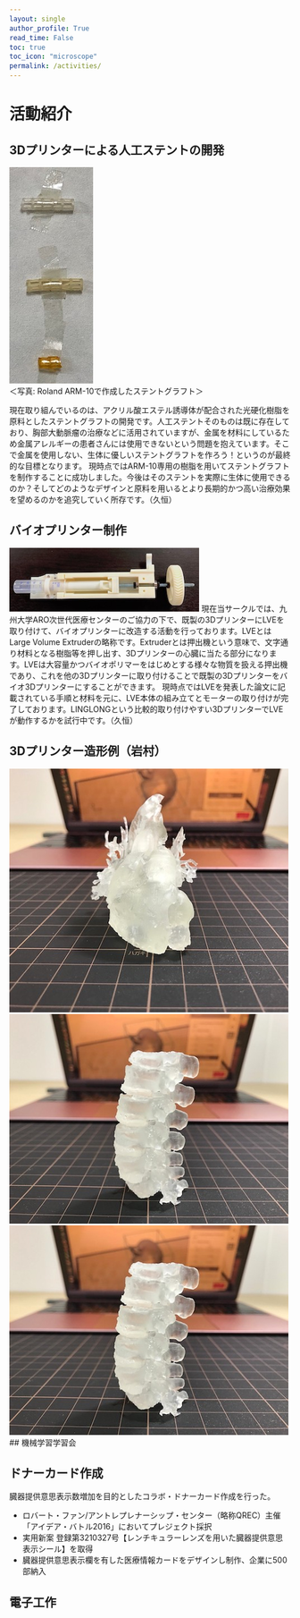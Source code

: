 ```yaml
---
layout: single
author_profile: True
read_time: False
toc: true
toc_icon: "microscope"
permalink: /activities/
---
```

# 活動紹介
## 3Dプリンターによる人工ステントの開発
<img src="/assets/images/activities/stent.jpeg" alt="＜写真: Roland ARM-10で作成したステントグラフト＞" title="＜写真: Roland ARM-10で作成したステントグラフト＞"/>
<br>＜写真: Roland ARM-10で作成したステントグラフト＞

現在取り組んでいるのは、アクリル酸エステル誘導体が配合された光硬化樹脂を原料としたステントグラフトの開発です。人工ステントそのものは既に存在しており、胸部大動脈瘤の治療などに活用されていますが、金属を材料にしているため金属アレルギーの患者さんには使用できないという問題を抱えています。そこで金属を使用しない、生体に優しいステントグラフトを作ろう！というのが最終的な目標となります。
現時点ではARM-10専用の樹脂を用いてステントグラフトを制作することに成功しました。今後はそのステントを実際に生体に使用できるのか？そしてどのようなデザインと原料を用いるとより長期的かつ高い治療効果を望めるのかを追究していく所存です。（久恒）

## バイオプリンター制作
<img src="/assets/images/activities/extruder.jpeg" alt="..." title="＜写真: Connex500で作成したバイオプリンター用押出機＞"/>
現在当サークルでは、九州大学ARO次世代医療センターのご協力の下で、既製の3DプリンターにLVEを取り付けて、バイオプリンターに改造する活動を行っております。LVEとはLarge Volume Extruderの略称です。Extruderとは押出機という意味で、文字通り材料となる樹脂等を押し出す、3Dプリンターの心臓に当たる部分になります。LVEは大容量かつバイオポリマーをはじめとする様々な物質を扱える押出機であり、これを他の3Dプリンターに取り付けることで既製の3Dプリンターをバイオ3Dプリンターにすることができます。
現時点ではLVEを発表した論文に記載されている手順と材料を元に、LVE本体の組み立てとモーターの取り付けが完了しております。LINGLONGという比較的取り付けやすい3DプリンターでLVEが動作するかを試行中です。（久恒）

## 3Dプリンター造形例（岩村）
<img src="/assets/images/activities/heart2.jpeg" alt="..." title="＜写真: Roland ARM-10で造形した心臓モデル＞"/>

<img src="/assets/images/activities/cervical.jpeg" alt="..." title="＜写真: Roland ARM-10で造形した頚椎モデル＞"/>

<img src="/assets/images/activities/cervical.jpeg" alt="..." title="＜写真: Roland ARM-10で造形した頚椎モデル＞"/>
## 機械学習学習会

## ドナーカード作成
臓器提供意思表示数増加を目的としたコラボ・ドナーカード作成を行った。

* ロバート・ファン/アントレプレナーシップ・センター（略称QREC）主催「アイデア・バトル2016」においてプレジェクト採択
* 実用新案 登録第3210327号【レンチキュラーレンズを用いた臓器提供意思表示シール】を取得
* 臓器提供意思表示欄を有した医療情報カードをデザインし制作、企業に500部納入

## 電子工作
